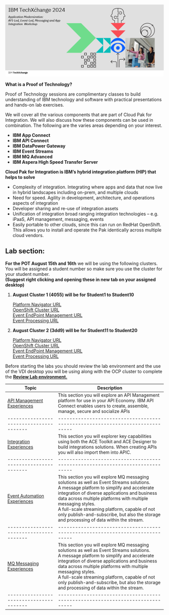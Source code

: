 [//]:![](images\image1a.png)
![](images\test1.png)

[//]:![](images\2022-06-10_21-53-04.jpg)

**What is a Proof of Technology?**

Proof of Technology sessions are complimentary classes to build
understanding of IBM technology and software with practical
presentations and hands-on lab exercises. 

We will cover all the various components that are part of Cloud Pak for Integration. We will also discuss how these components can be used in combination. The following are the varies areas depending on your interest.

*  **IBM App Connect**
*  **IBM API Connect**
*  **IBM DataPower Gateway**
*  **IBM Event Streams**
*  **IBM MQ Advanced**
*  **IBM Aspera High Speed Transfer Server**


**Cloud Pak for Integration is IBM’s hybrid integration platform (HIP) that helps to solve**
- Complexity of integration. Integrating where apps and data that now live in hybrid landscapes including on-prem, and multiple clouds
- Need for speed. Agility in development, architecture, and operations aspects of integration
- Developer sharing and re-use of integration assets
- Unification of integration broad ranging integration technologies – e.g. iPaaS, API management, messaging, events
- Easily portable to other clouds, since this can run on RedHat OpenShift. This allows you to install and operate the Pak identically across multiple cloud vendors.  

## Lab section:

**For the POT August 15th and 16th** we will be using the following clusters.
You will be assigned a student number so make sure you use the cluster for your student number. 
<br>**(Suggest right clicking and opening these in new tab on your assigned desktop)**<br>

1. **August Cluster 1 (4055) will be for Student1 to Student10** 

    [Platform Navigator URL](https://cp4i-navigator-pn-cp4i.apps.6676037e1f90f5001f694055.cloud.techzone.ibm.com)<br>
    [OpenShift Cluster URL](https://console-openshift-console.apps.6676037e1f90f5001f694055.cloud.techzone.ibm.com)<br>
    [Event EndPoint Management URL](https://my-eem-manager-ibm-eem-manager-event-automation.apps.6676037e1f90f5001f694055.cloud.techzone.ibm.com)<br>
    [Event Processing URL](https://my-ep-ibm-ep-rt-event-automation.apps.6676037e1f90f5001f694055.cloud.techzone.ibm.com)<br>

1. **August Cluster 2 (3dd9) will be for Student11 to Student20** 

    [Platform Navigator URL](https://cp4i-navigator-pn-cp4i.apps.668c8cf746125e001e703dd9.ocp.techzone.ibm.com)<br>
    [OpenShift Cluster URL](https://console-openshift-console.apps.668c8cf746125e001e703dd9.ocp.techzone.ibm.com/)<br>
    [Event EndPoint Management URL](https://my-eem-manager-ibm-eem-manager-event-automation.apps.668c8cf746125e001e703dd9.ocp.techzone.ibm.com)<br>
    [Event Processing URL](https://my-ep-ibm-ep-rt-event-automation.apps.668c8cf746125e001e703dd9.ocp.techzone.ibm.com)<br>

Before starting the labs you should review the lab environment and the use of the VDI desktop you will be using along with the OCP cluster to complete the 
**[Review Lab environment.](Setup/VDI-overview/index.md)**


|  Topic                                | Description                                                                
|---------------------------------------|-----------------------------------------------------------------------------|
| [API Management Experiences](APIC-labs/ReadMe.md)          | This section you will explore an API Management platform for use in your API Economy. IBM API Connect enables users to create, assemble, manage, secure and socialize APIs  
|---------------------------------------|-----------------------------------------------------------------------------|   
| [Integration Experiences](Integration/index.md)         | This section you will explorer key capabilities using both the ACE Toolkit and ACE Designer to build integrations solutions.  When creating APIs you will also import them into APIC.
|---------------------------------------|-----------------------------------------------------------------------------|     
| [Event Automation Experiences](Kafka/index.md)          | This section you will explore MQ messaging solutions as well as Event Streams solutions. <BR> A message platform to simplify and accelerate integration of diverse applications and business data across multiple platforms with multiple messaging styles.<br> A full-scale streaming platform, capable of not only publish-and-subscribe, but also the storage and processing of data within the stream.  
|---------------------------------------|-----------------------------------------------------------------------------|
| [MQ Messaging Experiences](MQ/index.md)          | This section you will explore MQ messaging solutions as well as Event Streams solutions. <BR> A message platform to simplify and accelerate integration of diverse applications and business data across multiple platforms with multiple messaging styles.<br> A full-scale streaming platform, capable of not only publish-and-subscribe, but also the storage and processing of data within the stream.  
|---------------------------------------|-----------------------------------------------------------------------------|     

<!-- | [CP4I Addon](Add-on/index.md)         | This section will show additional Unique Value and Capabilities when using Cloud pak for Integration. Collaboration and Asset Sharing with Cloud Pak for Integration **Asset Catalog**
|---------------------------------------|-----------------------------------------------------------------------------| 
-->


<!--- <[ACE Toolkit Labs](ACE-toolkit-labs/index.md) > -->
<!--- <[Event Endpoint Labs](Event_EndPoint/index.md) > -->
<!--- <[Aspera Labs](Aspera/index.md) > -->
